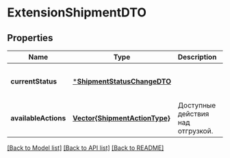 # ExtensionShipmentDTO


## Properties
Name | Type | Description | Notes
------------ | ------------- | ------------- | -------------
**currentStatus** | [***ShipmentStatusChangeDTO**](ShipmentStatusChangeDTO.md) |  | [optional] [default to nothing]
**availableActions** | [**Vector{ShipmentActionType}**](ShipmentActionType.md) | Доступные действия над отгрузкой. | [default to nothing]


[[Back to Model list]](../README.md#models) [[Back to API list]](../README.md#api-endpoints) [[Back to README]](../README.md)


